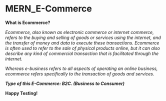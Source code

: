 # MERN_E-Commerce

**What is Ecommerce?**

_Ecommerce, also known as electronic commerce or internet commerce, refers to the buying and selling of goods or services using the internet, and the transfer of money and data to execute these transactions. Ecommerce is often used to refer to the sale of physical products online, but it can also describe any kind of commercial transaction that is facilitated through the internet._

_Whereas e-business refers to all aspects of operating an online business, ecommerce refers specifically to the transaction of goods and services._

**_Type of this E-Commerce: B2C. (Business to Consumer)_**

**Happy Testing!**
